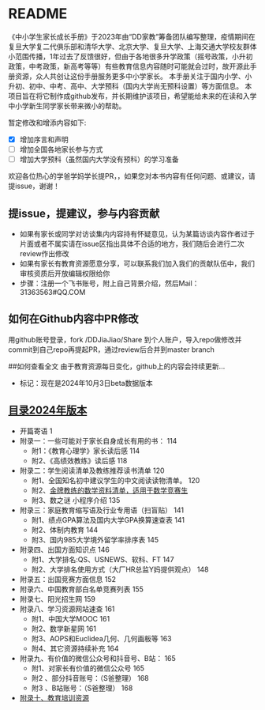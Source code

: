 # README

《中小学生家长成长手册》于2023年由“DD家教”筹备团队编写整理，疫情期间在复旦大学复二代俱乐部和清华大学、北京大学、复旦大学、上海交通大学校友群体小范围传播，1年过去了反馈很好，但由于各地很多升学政策（摇号政策，小升初政策，中考政策，新高考等等）有些教育信息内容随时可能就会过时，故开源此手册资源，众人共创让这份手册服务更多中小学家长。
本手册关注于国内小学、小升初、初中、中考、高中、大学预科（国内大学尚无预科设置）等方面信息。
本项目旨在将它制作成github发布，并长期维护该项目，希望能给未来的在读和入学中小学新生同学家长带来微小的帮助。

暂定修改和增添内容如下:

* [x] 增加序言和声明
* [ ] 增加全国各地家长参与方式
* [ ] 增加大学预科（虽然国内大学没有预科）的学习准备

欢迎各位热心的学爸学妈学长提PR，，如果您对本书内容有任何问题、或建议，请提issue，谢谢！

## 提issue，提建议，参与内容贡献

* 如果有家长或同学对访谈集内内容持有怀疑意见，认为某篇访谈内容作者过于片面或者不属实请在issue区指出具体不合适的地方，我们随后会进行二次review作出修改
* 如果有家长有教育资源愿意分享，可以联系我们加入我们的贡献队伍中，我们审核资质后开放编辑权限给你
* 步骤：注册一个飞书账号，附上自己背景介绍，然后Mail：31363563#QQ.COM   

## 如何在Github内容中PR修改

用github账号登录，fork /DDJiaJiao/Share 到个人账户，导入repo做修改并commit到自己repo再提起PR，通过review后合并到master branch

##如何查看全文
由于教育资源每日变化，github上的内容会持续更新...


* 标记：现在是2024年10月3日beta数据版本

## [目录2024年版本](0-mu-lu/mu-lu.md)


* 开篇寄语	1
* 附录一：一些可能对于家长自身成长有用的书：	114
  * 附1：《教育心理学》家长读后感	114
  * 附2、《高绩效教练》读后感	118
* 附录二：学生阅读清单及教练推荐读书清单	120
  * 附1、全国知名初中建议学生的中文阅读读物清单。	120
  * 附2、[金牌教练的数学资料清单，适用于数学竞赛生](resource2.2/readme.md)
  * 附3、数之谜 小程序介绍	135
* 附录三：家庭教育缩写语及行业专用语（扫盲贴）	141
  * 附1、绩点GPA算法及国内大学GPA换算速查表	141
  * 附2、体制内教育	144
  * 附3、国内985大学境外留学率排序表	145
* 附录四、出国方面知识点	146
  * 附1、大学排名:QS、USNEWS、软科、FT	147
  * 附2、大学排名使用方式（大厂HR总监Y妈提供观点）	148
* 附录五：出国竞赛方面信息	152
* 附录六、中国教育部白名单竞赛列表	155
* 附录七、阳光招生网	159
* 附录八、学习资源网站速查	161
  * 附1、中国大学MOOC	161
  * 附2、数学新星网	161
  * 附3、AOPS和Euclidea几何、几何画板等	163
  * 附4、其它资源持续补充	164
* 附录九、有价值的微信公众号和抖音号、B站：	165
  * 附1、对家长有价值的微信公众号	165
  * 附2 、部分抖音账号：（S爸整理）	168
  * 附3 、B站账号：（S爸整理）	168
* [附录十、教育培训资源](fu-lu-10/resource.md)
#
